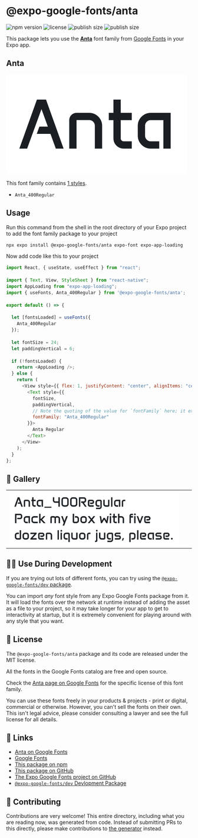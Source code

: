 # @expo-google-fonts/anta

![npm version](https://flat.badgen.net/npm/v/@expo-google-fonts/anta)
![license](https://flat.badgen.net/github/license/expo/google-fonts)
![publish size](https://flat.badgen.net/packagephobia/install/@expo-google-fonts/anta)
![publish size](https://flat.badgen.net/packagephobia/publish/@expo-google-fonts/anta)

This package lets you use the [**Anta**](https://fonts.google.com/specimen/Anta) font family from [Google Fonts](https://fonts.google.com/) in your Expo app.

## Anta

![Anta](./font-family.png)

This font family contains [1 styles](#-gallery).

- `Anta_400Regular`

## Usage

Run this command from the shell in the root directory of your Expo project to add the font family package to your project

```sh
npx expo install @expo-google-fonts/anta expo-font expo-app-loading
```

Now add code like this to your project

```js
import React, { useState, useEffect } from "react";

import { Text, View, StyleSheet } from "react-native";
import AppLoading from "expo-app-loading";
import { useFonts, Anta_400Regular } from '@expo-google-fonts/anta';

export default () => {

  let [fontsLoaded] = useFonts({
    Anta_400Regular
  });

  let fontSize = 24;
  let paddingVertical = 6;

  if (!fontsLoaded) {
    return <AppLoading />;
  } else {
    return (
      <View style={{ flex: 1, justifyContent: "center", alignItems: "center" }}>
        <Text style={{
          fontSize,
          paddingVertical,
          // Note the quoting of the value for `fontFamily` here; it expects a string!
          fontFamily: "Anta_400Regular"
        }}>
          Anta Regular
        </Text>
      </View>
    );
  }
};
```

## 🔡 Gallery


||||
|-|-|-|
|![Anta_400Regular](./Anta_400Regular.ttf.png)||||


## 👩‍💻 Use During Development

If you are trying out lots of different fonts, you can try using the [`@expo-google-fonts/dev` package](https://github.com/expo/google-fonts/tree/master/font-packages/dev#readme).

You can import _any_ font style from any Expo Google Fonts package from it. It will load the fonts over the network at runtime instead of adding the asset as a file to your project, so it may take longer for your app to get to interactivity at startup, but it is extremely convenient for playing around with any style that you want.


## 📖 License

The `@expo-google-fonts/anta` package and its code are released under the MIT license.

All the fonts in the Google Fonts catalog are free and open source.

Check the [Anta page on Google Fonts](https://fonts.google.com/specimen/Anta) for the specific license of this font family.

You can use these fonts freely in your products & projects - print or digital, commercial or otherwise. However, you can't sell the fonts on their own. This isn't legal advice, please consider consulting a lawyer and see the full license for all details.

## 🔗 Links

- [Anta on Google Fonts](https://fonts.google.com/specimen/Anta)
- [Google Fonts](https://fonts.google.com/)
- [This package on npm](https://www.npmjs.com/package/@expo-google-fonts/anta)
- [This package on GitHub](https://github.com/expo/google-fonts/tree/master/font-packages/anta)
- [The Expo Google Fonts project on GitHub](https://github.com/expo/google-fonts)
- [`@expo-google-fonts/dev` Devlopment Package](https://github.com/expo/google-fonts/tree/master/font-packages/dev)

## 🤝 Contributing

Contributions are very welcome! This entire directory, including what you are reading now, was generated from code. Instead of submitting PRs to this directly, please make contributions to [the generator](https://github.com/expo/google-fonts/tree/master/packages/generator) instead.
